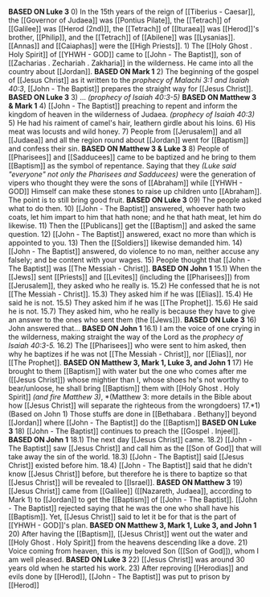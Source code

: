 
**BASED ON Luke 3**
	0) In the 15th years of the reign of [[Tiberius - Caesar]], the [[Governor of Judaea]] was [[Pontius Pilate]], the [[Tetrach]] of [[Galilee]] was [[Herod (2nd)]], the [[Tetrach]] of [[Ituraea]] was [[Herod]]'s brother, [[Philip]], and the [[Tetrach]] of [[Abilene]] was [[Lysanias]]. [[Annas]] and [[Caiaphas]] were the [[High Priests]].
	1) The [[Holy Ghost . Holy Spirit]] of [[YHWH - GOD]] came to [[John - The Baptist]], son of [[Zacharias . Zechariah . Zakharia]] in the wilderness. He came into all the country about [[Jordan]].
**BASED ON Mark 1**
    2) The beginning of the gospel of [[Jesus Christ]] as it written to the *prophecy of Malachi 3:1 and Isaiah 40:3*, [[John - The Baptist]] prepares the straight way for [[Jesus Christ]].
**BASED ON Luke 3**
    3) ... *(prophecy of Isaiah 40:3-5)*
**BASED ON Matthew 3 & Mark 1**
    4) [[John - The Baptist]] preaching to repent and inform the kingdom of heaven in the wilderness of Judaea. *(prophecy of Isaiah 40:3)*
	5) He had his raiment of camel's hair, leathern girdle about his loins.
	6) His meat was locusts and wild honey.
	7) People from [[Jerusalem]] and all [[Judaea]] and all the region round about [[Jordan]] went for [[Baptism]] and confess their sin.
**BASED ON Matthew 3 & Luke 3**
	8) People of [[Pharisees]] and [[Sadducees]] came to be baptized and he bring to them [[Baptism]] as the symbol of repentance. Saying that they *(Luke said "everyone" not only the Pharisees and Sadducees)* were the generation of vipers who thought they were the sons of [[Abraham]] while [[YHWH - GOD]] Himself can make these stones to raise up children unto [[Abraham]]. The point is to still bring good fruit.
**BASED ON Luke 3**
	09) The people asked what to do then.
	10) [[John - The Baptist]] answered, whoever hath two coats, let him impart to him that hath none; and he that hath meat, let him do likewise.
	11) Then the [[Publicans]] get the [[Baptism]] and asked the same question.
	12) [[John - The Baptist]] answered, exact no more than which is appointed to you.
	13) Then the [[Soldiers]] likewise demanded him.
	14) [[John - The Baptist]] answered, do violence to no man, neither accuse any falsely; and be content with your wages.
	15) People thought that [[John - The Baptist]] was [[The Messiah - Christ]].
**BASED ON John 1**
	15.1) When the [[Jews]] sent [[Priests]] and [[Levites]] (including the [[Pharisees]]) from [[Jerusalem]], they asked who he really is.
	15.2) He confessed that he is not [[The Messiah - Christ]].
	15.3) They asked him if he was [[Elias]].
	15.4) He said he is not.
	15.5) They asked him if he was [[The Prophet]].
	15.6) He said he is not.
	15.7) They asked him, who he really is because they have to give an answer to the ones who sent them (the [[Jews]]).
**BASED ON Luke 3**
	16) John answered that...
**BASED ON John 1**
	16.1) I am the voice of one crying in the wilderness, making straight the way of the Lord as the *prophecy of Isaiah 40:3-5.*
	16.2) The [[Pharisees]] who were sent to him asked, then why he baptizes if he was not [[The Messiah - Christ]], nor [[Elias]], nor [[The Prophet]]. 
**BASED ON Matthew 3, Mark 1, Luke 3, and John 1**
    17) He brought to them [[Baptism]] with water but the one who comes after me ([[Jesus Christ]]) whose mightier than I, whose shoes he's not worthy to bear/unloose, he shall bring [[Baptism]] them with [[Holy Ghost . Holy Spirit]] *(and fire Matthew 3)*, *(Matthew 3: more details in the Bible about how [[Jesus Christ]] will separate the righteous from the wrongdoers)
    17.*1)  (Based on John 1) Those stuffs are done in [[Bethabara . Bethany]] beyond [[Jordan]] where [[John - The Baptist]] do the [[Baptism]]
**BASED ON Luke 3**
	18) [[John - The Baptist]] continues to preach the [[Gospel . Injeel]].
**BASED ON John 1**
	18.1) The next day [[Jesus Christ]] came.
	18.2) [[John - The Baptist]] saw [[Jesus Christ]] and call him as the [[Son of God]] that will take away the sin of the world.
	18.3) [[John - The Baptist]] said [[Jesus Christ]] existed before him. 
	18.4) [[John - The Baptist]] said that he didn't know [[Jesus Christ]] before, but therefore he is there to baptize so that [[Jesus Christ]] will be revealed to [[Israel]].
**BASED ON Matthew 3**
    19) [[Jesus Christ]] came from [[Galilee]] ([[Nazareth, Judaea]], according to Mark 1) to [[Jordan]] to get the [[Baptism]] of [[John - The Baptist]]. [[John - The Baptist]] rejected saying that he was the one who shall have his [[Baptism]]. Yet, [[Jesus Christ]] said to let it be for that is the part of [[YHWH - GOD]]'s plan.
**BASED ON Matthew 3, Mark 1, Luke 3, and John 1**
    20) After having the [[Baptism]], [[Jesus Christ]] went out the water and [[Holy Ghost . Holy Spirit]] from the heavens descending like a dove.
    21) Voice coming from heaven, this is my beloved Son ([[Son of God]]), whom I am well pleased.
**BASED ON Luke 3**
    22) [[Jesus Christ]] was around 30 years old when he started his work.
    23) After reproving [[Herodias]] and evils done by [[Herod]], [[John - The Baptist]] was put to prison by [[Herod]]